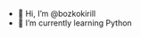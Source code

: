 - 👋 Hi, I’m @bozkokirill
- 🌱 I’m currently learning Python

<!--- 👀 I’m interested in --->
<!--- 💞️ I’m looking to collaborate on ...
- 📫 How to reach me ...
- 😄 Pronouns: ... 
- ⚡ Fun fact: ... --->

<!---
bozkokirill/bozkokirill is a ✨ special ✨ repository because its `README.md` (this file) appears on your GitHub profile.
You can click the Preview link to take a look at your changes.
--->
